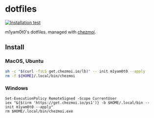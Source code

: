 # dotfiles

[![Installation test](https://github.com/m1yam0t0/dotfiles/actions/workflows/check-installation.yml/badge.svg)](https://github.com/m1yam0t0/dotfiles/actions/workflows/check-installation.yml)

m1yam0t0's dotfiles. managed with [chezmoi](https://github.com/twpayne/chezmoi).

## Install

### MacOS, Ubuntu

```sh
sh -c "$(curl -fsLS get.chezmoi.io/lb)" -- init m1yam0t0 --apply
rm -f ${HOME}/.local/bin/chezmoi
```

### Windows

```pwsh
Set-ExecutionPolicy RemoteSigned -Scope CurrentUser
iex "&{$(irm 'https://get.chezmoi.io/ps1')} -b $HOME/.local/bin -- init m1yam0t0 --apply"
rm $HOME/.local/bin/chezmoi.exe
```
